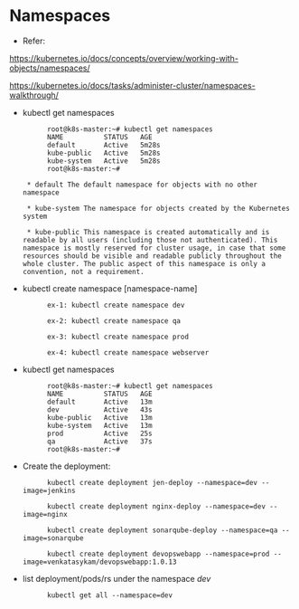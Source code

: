 # Namespaces

* Refer: 

https://kubernetes.io/docs/concepts/overview/working-with-objects/namespaces/

https://kubernetes.io/docs/tasks/administer-cluster/namespaces-walkthrough/

* kubectl get namespaces

            root@k8s-master:~# kubectl get namespaces
            NAME          STATUS   AGE
            default       Active   5m28s
            kube-public   Active   5m28s
            kube-system   Active   5m28s
            root@k8s-master:~#
            
       * default The default namespace for objects with no other namespace
       
       * kube-system The namespace for objects created by the Kubernetes system
       
       * kube-public This namespace is created automatically and is readable by all users (including those not authenticated). This namespace is mostly reserved for cluster usage, in case that some resources should be visible and readable publicly throughout the whole cluster. The public aspect of this namespace is only a convention, not a requirement.
       
* kubectl create namespace [namespace-name]

            ex-1: kubectl create namespace dev

            ex-2: kubectl create namespace qa

            ex-3: kubectl create namespace prod

            ex-4: kubectl create namespace webserver

* kubectl get namespaces

            root@k8s-master:~# kubectl get namespaces
            NAME          STATUS   AGE
            default       Active   13m
            dev           Active   43s
            kube-public   Active   13m
            kube-system   Active   13m
            prod          Active   25s
            qa            Active   37s
            root@k8s-master:~#
            
            
* Create the deployment: 

            kubectl create deployment jen-deploy --namespace=dev --image=jenkins
            
            kubectl create deployment nginx-deploy --namespace=dev --image=nginx
            
            kubectl create deployment sonarqube-deploy --namespace=qa --image=sonarqube
            
            kubectl create deployment devopswebapp --namespace=prod --image=venkatasykam/devopswebapp:1.0.13

* list deployment/pods/rs under the namespace *dev*

            kubectl get all --namespace=dev
            
            
